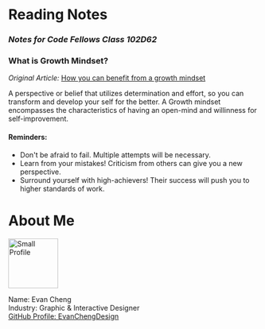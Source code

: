 # **Reading Notes**
### _Notes for Code Fellows Class 102D62_


### What is Growth Mindset? 
_Original Article:_ [How you can benefit from a growth mindset](https://www.atlassian.com/blog/inside-atlassian/growth-mindset)

A perspective or belief that utilizes determination and effort, so you can transform and develop your self for the better. A Growth mindset encompasses the characteristics of having an open-mind and willinness for self-improvement. 

#### Reminders:
- Don't be afraid to fail. Multiple attempts will be necessary. 
- Learn from your mistakes! Criticism from others can give you a new perspective. 
- Surround yourself with high-achievers! Their success will push you to higher standards of work.

  

# **About Me**
<img width="100" alt="Small Profile" src="https://github.com/EvanChengDesign/reading-notes/assets/50004602/8f0c806f-4313-4748-8b6d-ff239071b8a7">  

Name: Evan Cheng  
Industry: Graphic & Interactive Designer  
[GitHub Profile: EvanChengDesign](https://github.com/EvanChengDesign)






